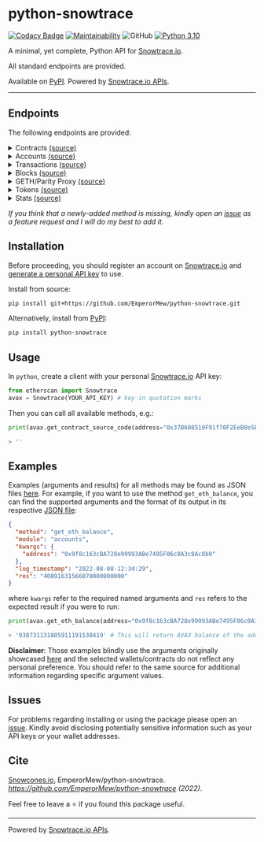 # python-snowtrace


[![Codacy Badge](https://api.codacy.com/project/badge/Grade/6db2e36886ee46f58720c6131ef58dd6)](https://app.codacy.com/gh/EmperorMew/python-snowtrace?utm_source=github.com&utm_medium=referral&utm_content=EmperorMew/python-snowtrace&utm_campaign=Badge_Grade)
[![Maintainability](https://api.codeclimate.com/v1/badges/94c15c6d8b1ec869a7fd/maintainability)](https://codeclimate.com/github/EmperorMew/python-snowtrace/maintainability)
![GitHub](https://img.shields.io/github/license/EmperorMew/python-snowtrace)
[![Python 3.10](https://img.shields.io/badge/python-3.10-blue.svg)](https://www.python.org/downloads/release/python-3100/)


A minimal, yet complete, Python API for [Snowtrace.io](https://Snowtrace.io/). 

All standard endpoints are provided.

Available on [PyPI](https://pypi.org/project/python-snowtrace/). Powered by [Snowtrace.io APIs](https://Snowtrace.io/apis#misc).


___


## Endpoints

The following endpoints are provided:

<details><summary>Contracts <a href="https://Snowtrace.io/apis#contracts">(source)</a></summary>
<p>
  
* `get_contract_abi`
* `get_contract_source_code`

</details>

<details><summary>Accounts <a href="https://Snowtrace.io/apis#accounts">(source)</a></summary>
<p>

* `get_normal_txs_by_address`
* `get_normal_txs_by_address_paginated`
* `get_internal_txs_by_address`
* `get_internal_txs_by_address_paginated`
* `get_internal_txs_by_txhash`
* `get_internal_txs_by_block_range_paginated`
* `get_erc20_token_transfer_events_by_address`
* `get_erc20_token_transfer_events_by_contract_address_paginated`
* `get_erc20_token_transfer_events_by_address_and_contract_paginated`
* `get_erc721_token_transfer_events_by_address`
* `get_erc721_token_transfer_events_by_contract_address_paginated`
* `get_erc721_token_transfer_events_by_address_and_contract_paginated`
* `get_mined_blocks_by_address`
* `get_mined_blocks_by_address_paginated`
* `get_eth_balance`
* `get_eth_balance_multiple`

</details>

<details><summary>Transactions <a href="https://Snowtrace.io/apis#transactions">(source)</a></summary>
<p>

* `get_tx_receipt_status`

</details>

<details><summary>Blocks <a href="https://Snowtrace.io/apis#blocks">(source)</a></summary>
<p>
  
* `get_block_reward_by_block_number`
* `get_est_block_countdown_time_by_block_number`
* `get_block_number_by_timestamp`

</details>

<details><summary>GETH/Parity Proxy <a href="https://Snowtrace.io/apis#proxy">(source)</a></summary>
<p>

* `get_proxy_block_number`
* `get_proxy_block_by_number`
* `get_proxy_uncle_by_block_number_and_index`
* `get_proxy_block_transaction_count_by_number`
* `get_proxy_transaction_by_hash`
* `get_proxy_transaction_by_block_number_and_index`
* `get_proxy_transaction_count`
* `get_proxy_transaction_receipt`
* `get_proxy_call`
* `get_proxy_code_at`
* `get_proxy_storage_position_at`
* `get_proxy_gas_price`
* `get_proxy_est_gas`

</details>

<details><summary>Tokens <a href="https://Snowtrace.io/apis#tokens">(source)</a></summary>
<p>
  
* `get_total_supply_by_contract_address`
* `get_acc_balance_by_token_and_contract_address`

</details>

<details><summary>Stats <a href="https://Snowtrace.io/apis#stats">(source)</a></summary>
<p>
  
* `get_total_eth_supply`

</details>

*If you think that a newly-added method is missing, kindly open an [issue](https://github.com/EmperorMew/python-snowtrace/issues) as a feature request and I will do my best to add it.*

## Installation

Before proceeding, you should register an account on [Snowtrace.io](https://Snowtrace.io/) and [generate a personal API key](https://Snowtrace.io/myapikey) to use. 

Install from source:

``` bash
pip install git+https://github.com/EmperorMew/python-snowtrace.git
```

Alternatively, install from [PyPI](https://pypi.org/project/python-snowtrace/):

```bash
pip install python-snowtrace
```

## Usage

In `python`, create a client with your personal [Snowtrace.io](https://Snowtrace.io/) API key:

``` python
from etherscan import Snowtrace
avax = Snowtrace(YOUR_API_KEY) # key in quotation marks
```

Then you can call all available methods, e.g.:

``` python
print(avax.get_contract_source_code(address="0x37B608519F91f70F2EeB0e5Ed9AF4061722e4F76"))

> ''
```

## Examples

Examples (arguments and results) for all methods may be found as JSON files [here](https://github.com/EmperorMew/python-snowtrace/tree/master/logs).  For example, if you want to use the method `get_eth_balance`, you can find the supported arguments and the format of its output in its respective [JSON file](logs/standard/get_eth_balance.json):

``` json
{
  "method": "get_eth_balance",
  "module": "accounts",
  "kwargs": {
    "address": "0x9f8c163cBA728e99993ABe7495F06c0A3c8Ac8b9"
  },
  "log_timestamp": "2022-08-08-12:34:29",
  "res": "40891631566070000000000"
}
```

where `kwargs` refer to the required named arguments and `res` refers to the expected result if you were to run:

``` python
print(avax.get_eth_balance(address="0x9f8c163cBA728e99993ABe7495F06c0A3c8Ac8b9"))

> '938731131805911191538419' # This will return AVAX balance of the address.
```

**Disclaimer**: Those examples blindly use the arguments originally showcased [here](https://api.Snowtrace.io/apis) and the selected wallets/contracts do not reflect any personal preference. You should refer to the same source for additional information regarding specific argument values.

## Issues

For problems regarding installing or using the package please open an [issue](https://github.com/EmperorMew/python-snowtrace/issues). Kindly avoid disclosing potentially sensitive information such as your API keys or your wallet addresses.

## Cite

[Snowcones.io](https://www.snowcones.io), EmperorMew/python-snowtrace. *https://github.com/EmperorMew/python-snowtrace (2022)*.


Feel free to leave a :star: if you found this package useful.

___

 Powered by [Snowtrace.io APIs](https://Snowtrace.io/apis).
